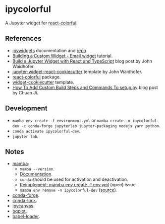 # ipycolorful

A Jupyter widget for [react-colorful](https://www.npmjs.com/package/react-colorful).

## References

- [ipywidgets](https://ipywidgets.readthedocs.io/en/latest/index.html) documentation and [repo](https://github.com/jupyter-widgets/ipywidgets).
- [Building a Custom Widget - Email widget](https://ipywidgets.readthedocs.io/en/latest/examples/Widget%20Custom.html) tutorial.
- [Build a Jupyter Widget with React and TypeScript](https://blog.jupyter.org/build-a-jupyter-widget-with-react-and-typescript-d83e07340fa3) blog post by John Waidhofer.
- [jupyter-widget-react-cookiecutter](https://github.com/Waidhoferj/jupyter-widget-react-cookiecutter) template by John Waidhofer.
- [react-colorful](https://www.npmjs.com/package/react-colorful) package.
- [widget-cookiecutter](https://github.com/jupyter-widgets/widget-cookiecutter) template.
- [How To Add Custom Build Steps and Commands To setup.py](https://jichu4n.com/posts/how-to-add-custom-build-steps-and-commands-to-setuppy/) blog post by Chuan Ji.

## Development

- `mamba env create -f environment.yml` or `mamba create -n ipycolorful-dev -c conda-forge jupyterlab jupyter-packaging nodejs yarn python`.
- `conda activate ipycolorful-dev`.
- `jupyter lab`.

## Notes

- [mamba](https://github.com/mamba-org/mamba):
  - `mamba --version`.
  - [Documentation](https://mamba.readthedocs.io/en/latest/).
  - `conda` should be used for activation and deactivation.
  - [Reimplement: mamba env create -f env.yml](https://github.com/mamba-org/mamba/issues/633) (open) issue.
  - `mamba env remove -n ipycolorful-dev` ([source](https://www.imranabdullah.com/2021-08-21/Conda-and-Mamba-Commands-for-Managing-Virtual-Environments)).
- [conda-forge](https://anaconda.org/conda-forge).
- [conda-lock](https://github.com/conda-incubator/conda-lock).
- [ipycanvas](https://github.com/martinRenou/ipycanvas).
- [bqplot](https://github.com/bqplot/bqplot).
- [babel-loader](https://webpack.js.org/loaders/babel-loader/).
